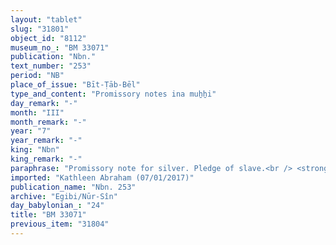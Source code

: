 ```yaml
---
layout: "tablet"
slug: "31801"
object_id: "8112"
museum_no_: "BM 33071"
publication: "Nbn."
text_number: "253"
period: "NB"
place_of_issue: "Bīt-Ṭāb-Bēl"
type_and_content: "Promissory notes ina muẖẖi"
day_remark: "-"
month: "III"
month_remark: "-"
year: "7"
year_remark: "-"
king: "Nbn"
king_remark: "-"
paraphrase: "Promissory note for silver. Pledge of slave.<br /> <strong>B</strong> owes 1/3 minas of silver to <strong>A</strong>, to be paid in D&ucirc;zu (IV). In addition, there is an earlier claim (<em>ra&scaron;&ucirc;tu</em>). The document is mainly concerned with the details pertaining to a female slave (<strong><sup>f</sup>C</strong>) whom <strong>B</strong> got as pledge from <strong>D</strong> and then pledged to <strong>A</strong> (<em>ma&scaron;kānu &scaron;akānu</em>).&nbsp; This slave was currently with <strong><sup>f</sup>E</strong>, <strong>D</strong>&#39;s sister-in-law (<em>kallatu</em>) and therefore unavailable to <strong>B</strong>&#39;s creditor, so that the latter took the current document (<em>&scaron;aṭāru</em>) as security (<em>ma&scaron;kānu</em>) instead.<br /> Names of 2 witnesses and the scribe: Ina-Esagil-&scaron;umu-ibni/Dayyān-Marduk//Mu&scaron;ēzib.&nbsp;&nbsp;<br /> <br /> <strong>A</strong> = Iddin-Marduk/Iqī&scaron;āya//Nūr-S&icirc;n; <strong>B</strong> = Ahu-ittab&scaron;i/Laqipi; <strong><sup>f</sup>C</strong> = <sup>f</sup>Gudaditu, female slave of &Scaron;umu-iddin/Nergal-zēru-ibni; <strong>D</strong> = &Scaron;umu-iddin/Nergal-zēru-ibni; <strong><sup>f</sup>E</strong> = <sup>f</sup>Bu&#39;ītu, wife of Nādinu/&Scaron;umu-iddin and daugther-in-law of <strong>D</strong>"
imported: "Kathleen Abraham (07/01/2017)"
publication_name: "Nbn. 253"
archive: "Egibi/Nūr-Sîn"
day_babylonian_: "24"
title: "BM 33071"
previous_item: "31804"
---
```

